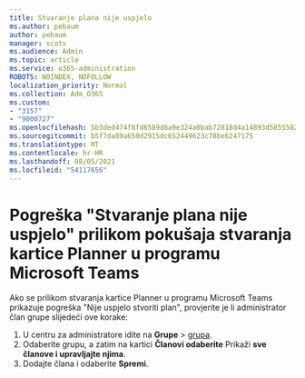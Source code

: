 ```yaml
---
title: Stvaranje plana nije uspjelo
ms.author: pebaum
author: pebaum
manager: scotv
ms.audience: Admin
ms.topic: article
ms.service: o365-administration
ROBOTS: NOINDEX, NOFOLLOW
localization_priority: Normal
ms.collection: Adm_O365
ms.custom:
- "3157"
- "9000727"
ms.openlocfilehash: 5b3ded474f8fd6589d8a9e324a0bab72818d4a14893d5855502088c448bab150
ms.sourcegitcommit: b5f7da89a650d2915dc652449623c78be6247175
ms.translationtype: MT
ms.contentlocale: hr-HR
ms.lasthandoff: 08/05/2021
ms.locfileid: "54117656"
---
```

# <a name="failed-to-create-the-plan-error-when-trying-to-create-a-planner-tab-in-microsoft-teams"></a>Pogreška "Stvaranje plana nije uspjelo" prilikom pokušaja stvaranja kartice Planner u programu Microsoft Teams

Ako se prilikom stvaranja kartice Planner u programu Microsoft Teams prikazuje pogreška "Nije uspjelo stvoriti plan", provjerite je li administrator član grupe slijedeći ove korake:

1. U centru za administratore idite na **Grupe**  >  [grupa](https://admin.microsoft.com/Adminportal/Home?source=applauncher#/groups). 
2. Odaberite grupu, a zatim na kartici **Članovi odaberite** Prikaži **sve članove i upravljajte njima**.
3. Dodajte člana i odaberite **Spremi**.